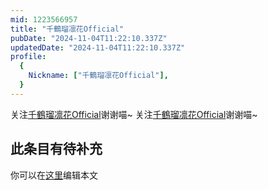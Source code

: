 ```yaml
---
mid: 1223566957
title: "千鶴瑠凛花Official"
pubDate: "2024-11-04T11:22:10.337Z"
updatedDate: "2024-11-04T11:22:10.337Z"
profile:
  {
    Nickname: ["千鶴瑠凛花Official"],
  }
---
```


关注[千鶴瑠凛花Official](https://space.bilibili.com/1223566957)谢谢喵~ 关注[千鶴瑠凛花Official](https://space.bilibili.com/1223566957)谢谢喵~

## 此条目有待补充
你可以在[这里](https://github.com/Yuhanawa/VTuber.ICU/edit/master/src/content/v/千鶴瑠凛花Official/index.md)编辑本文
